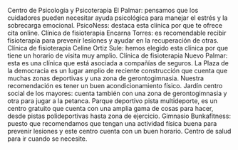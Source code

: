 Centro de Psicología y Psicoterapia El Palmar: pensamos que los cuidadores pueden necesitar ayuda psicológica para manejar el estrés y la sobrecarga emocional.
PsicoNess: destaca esta clínica por que te ofrece cita online.
Clínica de fisioterapia Encarna Torres: es recomendable recibir fisioterapia para prevenir lesiones y ayudar en la recuperación de otras.
Clínica de fisioterapia Celine Ortiz Sule: hemos elegido esta clínica por que tiene un horario de visita muy amplio.
Clínica de fisioterapia Nuevo Palmar: esta es una clínica que está asociada a compañías de seguros.
La Plaza de la democracia es un lugar amplio de reciente construcción que cuenta que muchas zonas deportivas y una zona de gerontogimnasia. Nuestra recomendación es tener un buen acondicionamiento físico.
Jardín centro social de los mayores: cuenta también con una zona de gerontogimnasia y otra para jugar a la petanca.
Parque deportivo pista multideporte, es un centro gratuito que cuenta con una amplia gama de cosas para hacer, desde pistas polideportivas hasta zona de ejercicio.
Gimnasio Bunkafitness: puesto que recomendamos que tengan una actividad física buena para prevenir lesiones y este centro cuenta con un buen horario.
Centro de salud para ir cuando se necesite.
